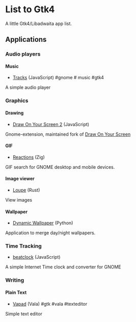 # List to Gtk4

A little Gtk4/Libadwaita app list.

## Applications
### Audio players
#### Music

- [Tracks](https://codeberg.org/som/Tracks) (JavaScript) #gnome # music #gtk4

A simple audio player

### Graphics
#### Drawing

- [Draw On Your Screen 2](https://github.com/zhrexl/DrawOnYourScreen2) (JavaScript)

Gnome-extension, maintained fork of [Draw On Your Screen](https://codeberg.org/som/DrawOnYourScreen)

#### GIF

- [Reactions](https://codeberg.org/atoft/Reactions) (Zig)

GIF search for GNOME desktop and mobile devices.

#### Image viewer
- [Loupe](https://gitlab.gnome.org/Incubator/loupe) (Rust)

View images
#### Wallpaper
- [Dynamic Wallpaper](https://github.com/dusansimic/dynamic-wallpaper) (Python)

Application to merge day/night wallpapers.

### Time Tracking
- [beatclock](https://codeberg.org/foreverxml/beatclock) (JavaScript)

A simple Internet Time clock and converter for GNOME

### Writing
#### Plain Text

- [Vapad](https://codeberg.org/jeang3nie/vapad) (Vala) #gtk #vala #texteditor

Simple text editor